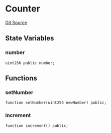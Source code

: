 # Counter
[Git Source](https://github.com//Team3dVidyaGames/InventoryContractV3_erc1155/blob/b1229391a3bc3e327ba5466f340d9c8644dd32b9/src/Counter.sol)


## State Variables
### number

```solidity
uint256 public number;
```


## Functions
### setNumber


```solidity
function setNumber(uint256 newNumber) public;
```

### increment


```solidity
function increment() public;
```


